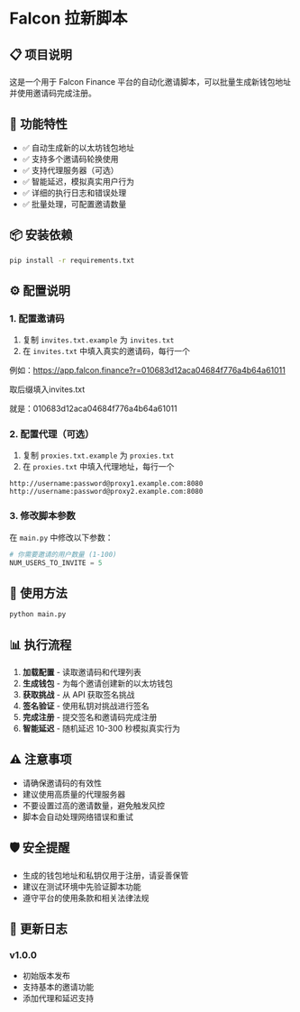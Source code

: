 # Falcon 拉新脚本

## 📋 项目说明

这是一个用于 Falcon Finance 平台的自动化邀请脚本，可以批量生成新钱包地址并使用邀请码完成注册。

## 🚀 功能特性

- ✅ 自动生成新的以太坊钱包地址
- ✅ 支持多个邀请码轮换使用
- ✅ 支持代理服务器（可选）
- ✅ 智能延迟，模拟真实用户行为
- ✅ 详细的执行日志和错误处理
- ✅ 批量处理，可配置邀请数量

## 📦 安装依赖

```bash
pip install -r requirements.txt
```

## ⚙️ 配置说明

### 1. 配置邀请码

1. 复制 `invites.txt.example` 为 `invites.txt`
2. 在 `invites.txt` 中填入真实的邀请码，每行一个

例如：https://app.falcon.finance?r=010683d12aca04684f776a4b64a61011

取后缀填入invites.txt

就是：010683d12aca04684f776a4b64a61011

### 2. 配置代理（可选）

1. 复制 `proxies.txt.example` 为 `proxies.txt`
2. 在 `proxies.txt` 中填入代理地址，每行一个

```
http://username:password@proxy1.example.com:8080
http://username:password@proxy2.example.com:8080
```

### 3. 修改脚本参数

在 `main.py` 中修改以下参数：

```python
# 你需要邀请的用户数量 (1-100)
NUM_USERS_TO_INVITE = 5
```

## 🎯 使用方法

```bash
python main.py
```

## 📊 执行流程

1. **加载配置** - 读取邀请码和代理列表
2. **生成钱包** - 为每个邀请创建新的以太坊钱包
3. **获取挑战** - 从 API 获取签名挑战
4. **签名验证** - 使用私钥对挑战进行签名
5. **完成注册** - 提交签名和邀请码完成注册
6. **智能延迟** - 随机延迟 10-300 秒模拟真实行为

## ⚠️ 注意事项

- 请确保邀请码的有效性
- 建议使用高质量的代理服务器
- 不要设置过高的邀请数量，避免触发风控
- 脚本会自动处理网络错误和重试

## 🛡️ 安全提醒

- 生成的钱包地址和私钥仅用于注册，请妥善保管
- 建议在测试环境中先验证脚本功能
- 遵守平台的使用条款和相关法律法规

## 📝 更新日志

### v1.0.0
- 初始版本发布
- 支持基本的邀请功能
- 添加代理和延迟支持
